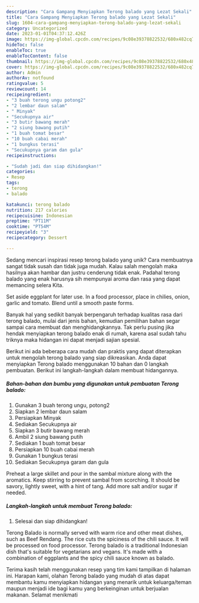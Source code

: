 ```yaml
---
description: "Cara Gampang Menyiapkan Terong balado yang Lezat Sekali"
title: "Cara Gampang Menyiapkan Terong balado yang Lezat Sekali"
slug: 1604-cara-gampang-menyiapkan-terong-balado-yang-lezat-sekali
category: Uncategorized
date: 2023-01-01T04:37:12.426Z
image: https://img-global.cpcdn.com/recipes/9c08e39378822532/680x482cq70/terong-balado-foto-resep-utama.jpg
hideToc: false
enableToc: true
enableTocContent: false
thumbnail: https://img-global.cpcdn.com/recipes/9c08e39378822532/680x482cq70/terong-balado-foto-resep-utama.jpg
cover: https://img-global.cpcdn.com/recipes/9c08e39378822532/680x482cq70/terong-balado-foto-resep-utama.jpg
author: Admin
authorAv: notfound
ratingvalue: 5
reviewcount: 14
recipeingredient:
- "3 buah terong ungu potong2"
- "2 lembar daun salam"
- " Minyak"
- "Secukupnya air"
- "3 butir bawang merah"
- "2 siung bawang putih"
- "1 buah tomat besar"
- "10 buah cabai merah"
- "1 bungkus terasi"
- "Secukupnya garam dan gula"
recipeinstructions:

- "Sudah jadi dan siap dihidangkan!"
categories:
- Resep
tags:
- terong
- balado

katakunci: terong balado 
nutrition: 217 calories
recipecuisine: Indonesian
preptime: "PT11M"
cooktime: "PT54M"
recipeyield: "3"
recipecategory: Dessert

---
```





Sedang mencari inspirasi resep terong balado yang unik? Cara membuatnya sangat tidak susah dan tidak juga mudah. Kalau salah mengolah maka hasilnya akan hambar dan justru cenderung tidak enak. Padahal terong balado yang enak harusnya sih mempunyai aroma dan rasa yang dapat memancing selera Kita.





Set aside eggplant for later use. In a food processor, place in chilies, onion, garlic and tomato. Blend until a smooth paste forms.

Banyak hal yang sedikit banyak berpengaruh terhadap kualitas rasa dari terong balado, mulai dari jenis bahan, kemudian pemilihan bahan segar sampai cara membuat dan menghidangkannya. Tak perlu pusing jika hendak menyiapkan terong balado enak di rumah, karena asal sudah tahu triknya maka hidangan ini dapat menjadi sajian spesial.






Berikut ini ada beberapa cara mudah dan praktis yang dapat diterapkan untuk mengolah terong balado yang siap dikreasikan. Anda dapat menyiapkan Terong balado menggunakan 10 bahan dan 0 langkah pembuatan. Berikut ini langkah-langkah dalam membuat hidangannya.

<!--inarticleads1-->

##### Bahan-bahan dan bumbu yang digunakan untuk pembuatan Terong balado:

1. Gunakan 3 buah terong ungu, potong2
1. Siapkan 2 lembar daun salam
1. Persiapkan  Minyak
1. Sediakan Secukupnya air
1. Siapkan 3 butir bawang merah
1. Ambil 2 siung bawang putih
1. Sediakan 1 buah tomat besar
1. Persiapkan 10 buah cabai merah
1. Gunakan 1 bungkus terasi
1. Sediakan Secukupnya garam dan gula


Preheat a large skillet and pour in the sambal mixture along with the aromatics. Keep stirring to prevent sambal from scorching. It should be savory, lightly sweet, with a hint of tang. Add more salt and/or sugar if needed. 

<!--inarticleads2-->

##### Langkah-langkah untuk membuat Terong balado:


1. Selesai dan siap dihidangkan!

Terong Balado is normally served with warm rice and other meat dishes, such as Beef Rendang. The rice cuts the spiciness of the chili sauce. It will be processed on food processor. Terong balado is a traditional Indonesian dish that&#39;s suitable for vegetarians and vegans. It&#39;s made with a combination of eggplants and the spicy chili sauce known as balado. 

Terima kasih telah menggunakan resep yang tim kami tampilkan di halaman ini. Harapan kami, olahan Terong balado yang mudah di atas dapat membantu kamu menyiapkan hidangan yang menarik untuk keluarga/teman maupun menjadi ide bagi kamu yang berkeinginan untuk berjualan makanan. Selamat menikmati
